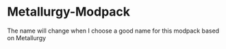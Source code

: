# Metallurgy-Modpack
The name will change when I choose a good name for this modpack based on Metallurgy
